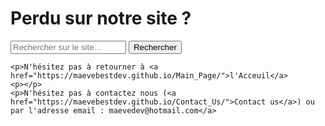 
<html lang="fr">
    <head>
        <link rel="stylesheet" type="text/css" href="style.css">
        <meta charset="utf-8">
        <title>GifMignon/Help</title>
        <link rel="icon" type="image/png" sizes="16x16" href="https://media.discordapp.net/attachments/884718653348667412/889477592544071710/braquette.png?width=427&height=427">
    </head>

  <body>
        <h1>Perdu sur notre site ?</h1>
<form>
<input type="text" id="input" name="input" placeholder="Rechercher sur le site…">
<input type="button" id="bouton" value="Rechercher" onclick="controle()">
</form>
    <p></p>
            
    <p>N'hésitez pas à retourner à <a href="https://maevebestdev.github.io/Main_Page/">l'Acceuil</a>
    <p></p>
    <p>N'hésitez pas à contactez nous (<a href="https://maevebestdev.github.io/Contact_Us/">Contact us</a>) ou par l'adresse email : maevedev@hotmail.com</a>
<script src="script.js"></script>
